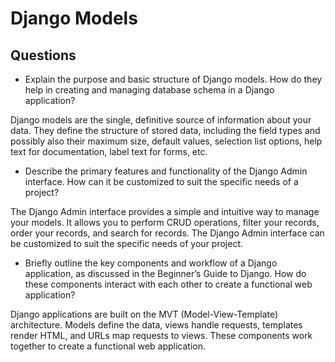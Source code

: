 # Django Models

## Questions

- Explain the purpose and basic structure of Django models. How do they help in creating and managing database schema in a Django application?

Django models are the single, definitive source of information about your data. They define the structure of stored data, including the field types and possibly also their maximum size, default values, selection list options, help text for documentation, label text for forms, etc.

- Describe the primary features and functionality of the Django Admin interface. How can it be customized to suit the specific needs of a project?

The Django Admin interface provides a simple and intuitive way to manage your models. It allows you to perform CRUD operations, filter your records, order your records, and search for records. The Django Admin interface can be customized to suit the specific needs of your project.

- Briefly outline the key components and workflow of a Django application, as discussed in the Beginner’s Guide to Django. How do these components interact with each other to create a functional web application?

Django applications are built on the MVT (Model-View-Template) architecture. Models define the data, views handle requests, templates render HTML, and URLs map requests to views. These components work together to create a functional web application.



